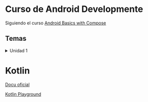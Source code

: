 # Curso de Android Developmente

Siguiendo el curso [Android Basics with Compose](https://developer.android.com/courses/android-basics-compose/course)

## Temas

<details>
<summary>Unidad 1</summary>

- [1.1.3 - Hello world](./unit1/kotlin/hello_word/)
- [1.1.4 - Variables y Constantes](./unit1/kotlin/variables/)
- [1.1.5 - Functions](./unit1/kotlin/functions/)
- [1.2.2 - First Android App with Compose](./unit1/IDE/unit_1.2.2/)
- [1.3.3 & 1.3.4 - Birthday Card App with Compose](./unit1/JetpackCompose/)
- [1.3.4 Exercises](https://github.com/LuisParedes1/Android/tree/master/unit1/Exercises/)

</details>

# Kotlin

[Docu oficial](https://kotlinlang.org/docs/home.html)

[Kotlin Playground](https://developer.android.com/training/kotlinplayground)
